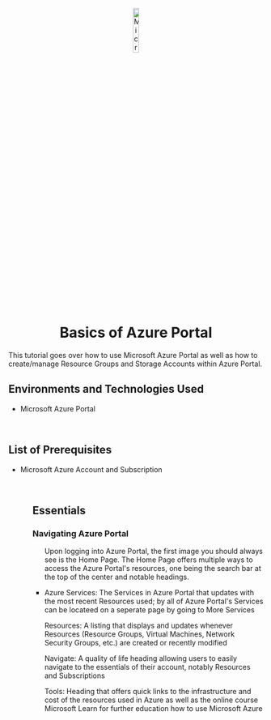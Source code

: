 <p align="center">
<img src="https://github.com/ColtonTrauCC/vm-network/assets/147654000/2cb238ff-4e46-4a75-8967-7ef5d124ab74" height="15%" width="15%" alt="Microsoft Azure logo"/>
</p>

<h1 align = "center">Basics of Azure Portal</h1>
This tutorial goes over how to use Microsoft Azure Portal as well as how to create/manage Resource Groups and Storage Accounts within Azure Portal.

<br />

<h2>Environments and Technologies Used</h2>

<ul>
  <li>Microsoft Azure Portal</li>
</ul>

</br>

<h2>List of Prerequisites</h2>
<ul>
  <li>Microsoft Azure Account and Subscription</li>
  <ul>

<br />

<h2>Essentials</h2>

<h3>Navigating Azure Portal</h3>

<p>
<ul>
Upon logging into Azure Portal, the first image you should always see is the Home Page. The Home Page offers multiple ways to access the Azure Portal's resources, one being the search bar at the top of the center and notable headings.
<p>
</p>
<li>Azure Services: The Services in Azure Portal that updates with the most recent Resources used; by all of Azure Portal's Services can be locateed on a seperate page by going to More Services</li>
</p>
Resources: A listing that displays and updates whenever Resources (Resource Groups, Virtual Machines, Network Security Groups, etc.) are created or recently modified
</p>
Navigate: A quality of life heading allowing users to easily navigate to the essentials of their account, notably Resources and Subscriptions
</p>
Tools: Heading that offers quick links to the infrastructure and cost of the resources used in Azure as well as the online course Microsoft Learn for further education how to use Microsoft Azure
</p>
